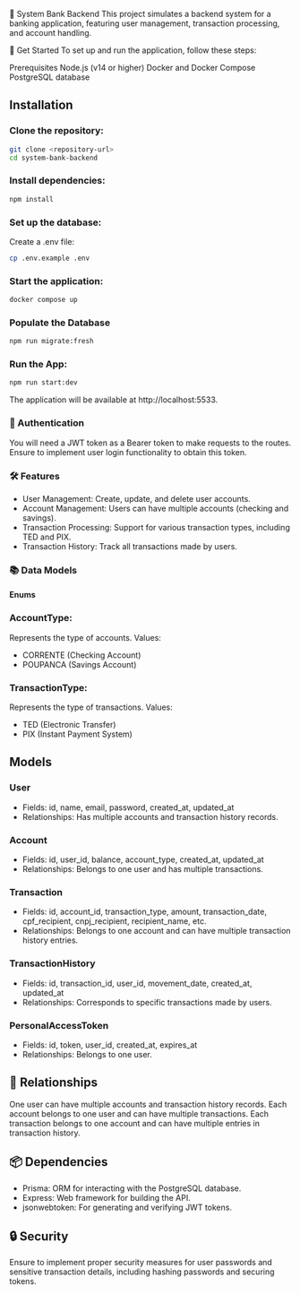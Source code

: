 🏦 System Bank Backend
This project simulates a backend system for a banking application, featuring user management, transaction processing, and account handling.

🚀 Get Started
To set up and run the application, follow these steps:

Prerequisites
Node.js (v14 or higher)
Docker and Docker Compose
PostgreSQL database

## Installation

### Clone the repository:

```bash
git clone <repository-url>
cd system-bank-backend
```

### Install dependencies:

```bash
npm install
```

### Set up the database:

Create a .env file:

```bash
cp .env.example .env
```

### Start the application:

```bash
docker compose up
```

### Populate the Database

```bash
npm run migrate:fresh
```

### Run the App:

```bash
npm run start:dev
```

The application will be available at http://localhost:5533.

### 🔑 Authentication

You will need a JWT token as a Bearer token to make requests to the routes. Ensure to implement user login functionality to obtain this token.

### 🛠️ Features

- User Management: Create, update, and delete user accounts.
- Account Management: Users can have multiple accounts (checking and savings).
- Transaction Processing: Support for various transaction types, including TED and PIX.
- Transaction History: Track all transactions made by users.

### 📚 Data Models

#### Enums

### AccountType:

Represents the type of accounts.
Values:

- CORRENTE (Checking Account)
- POUPANCA (Savings Account)

### TransactionType:

Represents the type of transactions.
Values:
- TED (Electronic Transfer)
- PIX (Instant Payment System)

## Models

### User

- Fields: id, name, email, password, created_at, updated_at
- Relationships: Has multiple accounts and transaction history records.

### Account

- Fields: id, user_id, balance, account_type, created_at, updated_at
- Relationships: Belongs to one user and has multiple transactions.

### Transaction

- Fields: id, account_id, transaction_type, amount, transaction_date, cpf_recipient, cnpj_recipient, recipient_name, etc.
- Relationships: Belongs to one account and can have multiple transaction history entries.

### TransactionHistory

- Fields: id, transaction_id, user_id, movement_date, created_at, updated_at
- Relationships: Corresponds to specific transactions made by users.

### PersonalAccessToken

- Fields: id, token, user_id, created_at, expires_at
- Relationships: Belongs to one user.

## 🔄 Relationships

One user can have multiple accounts and transaction history records.
Each account belongs to one user and can have multiple transactions.
Each transaction belongs to one account and can have multiple entries in transaction history.

## 📦 Dependencies

- Prisma: ORM for interacting with the PostgreSQL database.
- Express: Web framework for building the API.
- jsonwebtoken: For generating and verifying JWT tokens.

## 🔒 Security

Ensure to implement proper security measures for user passwords and sensitive transaction details, including hashing passwords and securing tokens.
